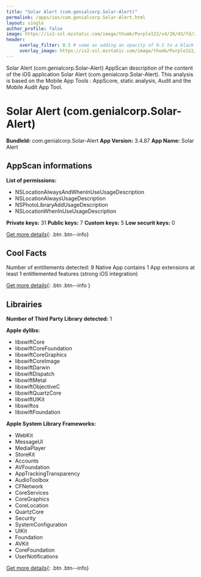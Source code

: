 ```yaml
---
title: "Solar Alert (com.genialcorp.Solar-Alert)"
permalink: /apps/ios/com.genialcorp.Solar-Alert.html
layout: single
author_profile: false
image: https://is2-ssl.mzstatic.com/image/thumb/Purple122/v4/28/43/fd/2843fd91-66ea-75f7-acc4-3bb452237cbf/AppIcon-0-0-1x_U007emarketing-0-0-0-7-0-0-sRGB-0-0-0-GLES2_U002c0-512MB-85-220-0-0.png/512x512bb.jpg
header: 
     overlay_filter: 0.5 # same as adding an opacity of 0.5 to a black background
     overlay_image: https://is2-ssl.mzstatic.com/image/thumb/Purple122/v4/28/43/fd/2843fd91-66ea-75f7-acc4-3bb452237cbf/AppIcon-0-0-1x_U007emarketing-0-0-0-7-0-0-sRGB-0-0-0-GLES2_U002c0-512MB-85-220-0-0.png/512x512bb.jpg
---
```

Solar Alert (com.genialcorp.Solar-Alert) AppScan description of the content of the iOS application Solar Alert (com.genialcorp.Solar-Alert). This analysis is based on the Mobile App Tools : AppScore, static analysis, Audit and the Mobile Audit App Tool.

# Solar Alert (com.genialcorp.Solar-Alert)

**BundleId:** com.genialcorp.Solar-Alert
**App Version:** 3.4.87
**App Name:** Solar Alert


## AppScan informations 

**List of permissions:** 
- NSLocationAlwaysAndWhenInUseUsageDescription
- NSLocationAlwaysUsageDescription
- NSPhotoLibraryAddUsageDescription
- NSLocationWhenInUseUsageDescription
  
  
**Private keys:** 31
**Public keys:** 7
**Custom keys:** 5
**Low securit keys:** 0
  
[Get more details](/pricing.html){: .btn .btn--info}

## Cool Facts

Number of entitlements detected: 9
Native App
contains 1 App extensions
at least 1 entitlemented features (strong iOS integration)
  
[Get more details](/pricing.html){: .btn .btn--info }

## Librairies 
**Number of Third Party Library detected:** 1


**Apple dylibs:**
- libswiftCore
- libswiftCoreFoundation
- libswiftCoreGraphics
- libswiftCoreImage
- libswiftDarwin
- libswiftDispatch
- libswiftMetal
- libswiftObjectiveC
- libswiftQuartzCore
- libswiftUIKit
- libswiftos
- libswiftFoundation


**Apple System Library Frameworks:**
- WebKit
- MessageUI
- MediaPlayer
- StoreKit
- Accounts
- AVFoundation
- AppTrackingTransparency
- AudioToolbox
- CFNetwork
- CoreServices
- CoreGraphics
- CoreLocation
- QuartzCore
- Security
- SystemConfiguration
- UIKit
- Foundation
- AVKit
- CoreFoundation
- UserNotifications


  
[Get more details](/pricing.html){: .btn .btn--info}

